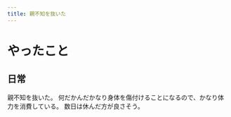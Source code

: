 ```yaml
---
title: 親不知を抜いた
---
```


# やったこと

## 日常

親不知を抜いた。
何だかんだかなり身体を傷付けることになるので、かなり体力を消費している。
数日は休んだ方が良さそう。

